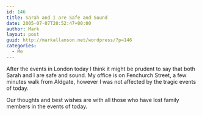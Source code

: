 ```yaml
---
id: 146
title: Sarah and I are Safe and Sound
date: 2005-07-07T20:52:47+00:00
author: Mark
layout: post
guid: http://markallanson.net/wordpress/?p=146
categories:
  - Me
---
```

After the events in London today I think it might be prudent to say that both Sarah and I are safe and sound. My office is on Fenchurch Street, a few minutes walk from Aldgate, however I was not affected by the tragic events of today.

Our thoughts and best wishes are with all those who have lost family members in the events of today.